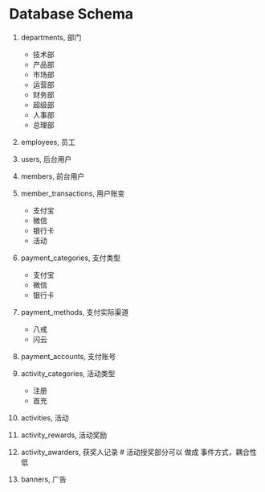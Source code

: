 # Database Schema
1.  departments, 部门
    - 技术部
    - 产品部
    - 市场部
    - 运营部
    - 财务部
    - 超级部
    - 人事部
    - 总理部
2.  employees, 员工
3.  users, 后台用户

4.  members, 前台用户
5.  member_transactions, 用户账变
    - 支付宝
    - 微信
    - 银行卡
    - 活动

5.  payment_categories, 支付类型
    - 支付宝
    - 微信
    - 银行卡
    
6.  payment_methods, 支付实际渠道
    - 八戒
    - 闪云
    
7.  payment_accounts, 支付账号

8.  activity_categories, 活动类型
    - 注册
    - 首充
9.  activities, 活动
10. activity_rewards, 活动奖励
11. activity_awarders, 获奖人记录 # 活动授奖部分可以 做成 事件方式，耦合性低

12. banners, 广告
